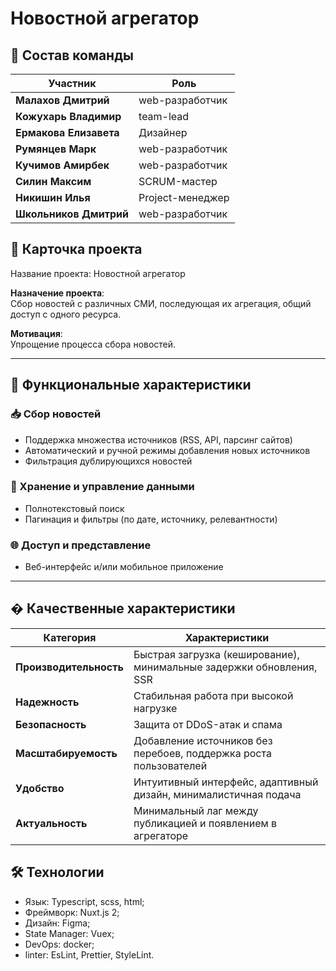 # Новостной агрегатор
  

## 🚀 Состав команды

| Участник | Роль |
|----------|------|
| **Малахов Дмитрий** | web-разработчик |
| **Кожухарь Владимир** | team-lead |
| **Ермакова Елизавета** | Дизайнер |
| **Румянцев Марк** | web-разработчик |
| **Кучимов Амирбек** | web-разработчик |
| **Силин Максим** | SCRUM-мастер |
| **Никишин Илья** | Project-менеджер |
| **Школьников Дмитрий** | web-разработчик |

## 📌 Карточка проекта 
Название проекта: Новостной агрегатор

**Назначение проекта**:  
Сбор новостей с различных СМИ, последующая их агрегация, общий доступ с одного ресурса.

**Мотивация**:  
Упрощение процесса сбора новостей.

---

## 📌 Функциональные характеристики

### 📥 Сбор новостей
- Поддержка множества источников (RSS, API, парсинг сайтов)
- Автоматический и ручной режимы добавления новых источников
- Фильтрация дублирующихся новостей

### 💾 Хранение и управление данными
- Полнотекстовый поиск
- Пагинация и фильтры (по дате, источнику, релевантности)

### 🌐 Доступ и представление
- Веб-интерфейс и/или мобильное приложение

---

## � Качественные характеристики

| Категория           | Характеристики                                                                 |
|---------------------|-------------------------------------------------------------------------------|
| **Производительность** | Быстрая загрузка (кеширование), минимальные задержки обновления, SSR          |
| **Надежность**      | Стабильная работа при высокой нагрузке                                        |
| **Безопасность**    | Защита от DDoS-атак и спама                                                   |
| **Масштабируемость**| Добавление источников без перебоев, поддержка роста пользователей            |
| **Удобство**       | Интуитивный интерфейс, адаптивный дизайн, минималистичная подача             |
| **Актуальность**    | Минимальный лаг между публикацией и появлением в агрегаторе                  |

## 🛠️ Технологии

- Язык: Typescript, scss, html;
- Фреймворк: Nuxt.js 2;
- Дизайн: Figma;
- State Manager: Vuex; 
- DevOps: docker;
- linter: EsLint, Prettier, StyleLint.
